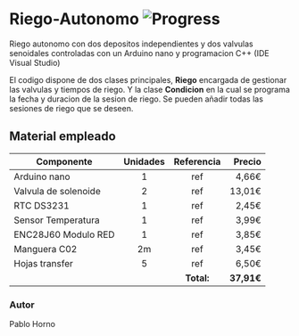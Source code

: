 # Riego-Autonomo ![Progress](http://progressed.io/bar/85?title=Progreso)

Riego autonomo con dos depositos independientes y dos valvulas senoidales controladas con un Arduino nano y programacion C++ (IDE Visual Studio)

El codigo dispone de dos clases principales, **Riego** encargada de gestionar las valvulas y tiempos de riego. Y la clase **Condicion** en la cual se programa la fecha y duracion de la sesion de riego. Se pueden añadir todas las sesiones de riego que se deseen.

## Material empleado

|     Componente       |    Unidades   |  Referencia |  Precio |
| -------------------- |:-------------:|:-----------:|--------:|
| Arduino nano         |     1         |      ref    |  4,66€  |
| Valvula de solenoide |     2         |      ref    | 13,01€  |
| RTC DS3231           |     1         |      ref    |  2,45€  |
| Sensor Temperatura   |     1         |      ref    |  3,99€  |
| ENC28J60 Modulo RED  |     1         |      ref    |  3,85€  |
| Manguera C02         |     2m        |      ref    |  3,45€  |
| Hojas transfer       |     5         |      ref    |  6,50€  |
|                      |               |  **Total:** |**37,91€**|

### Autor
Pablo Horno
